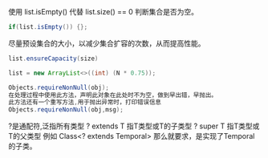 使用 list.isEmpty() 代替 list.size() == 0 判断集合是否为空。

```java
if(list.isEmpty()) {};
```



尽量预设集合的大小，以减少集合扩容的次数，从而提高性能。

```java
list.ensureCapacity(size)

list = new ArrayList<>((int) (N * 0.75));
```

```java
Objects.requireNonNull(obj);
在处理过程中使用此方法，声明此对象在此处时不为空，做到早出错，早抛出。
此方法还有一个重写方法,用于抛出异常时，打印错误信息
Objects.requireNonNull(obj,msg);
```

?是通配符,泛指所有类型
? extends T 指T类型或T的子类型
? super T   指T类型或T的父类型
例如 Class<? extends Temporal>
那么就要求，是实现了Temporal的子类。

